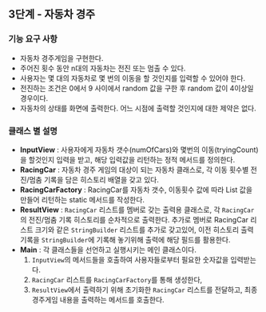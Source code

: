 ## 3단계 - 자동차 경주

### 기능 요구 사항
- 자동차 경주게임을 구현한다.
- 주어진 횟수 동안 n대의 자동차는 전진 또는 멈출 수 있다.
- 사용자는 몇 대의 자동차로 몇 번의 이동을 할 것인지를 입력할 수 있어야 한다.
- 전진하는 조건은 0에서 9 사이에서 random 값을 구한 후 random 값이 4이상일 경우이다.
- 자동차의 상태를 화면에 출력한다. 어느 시점에 출력할 것인지에 대한 제약은 없다.

### 클래스 별 설명
- **InputView** : 사용자에게 자동차 갯수(numOfCars)와 몇번의 이동(tryingCount)을 할것인지 입력을 받고, 해당 입력값을 리턴하는 정적 메서드를 정의한다.
- **RacingCar** : 자동차 경주 게임의 대상이 되는 자동차 클래스로, 각 이동 횟수별 전진/멈춤 기록을 담은 히스토리 배열을 갖고 있다.
- **RacingCarFactory** : RacingCar를 자동차 갯수, 이동횟수 값에 따라 List<RacingCar> 값을 만들어 리턴하는 static 메서드를 작성한다. 
- **ResultView** : `RacingCar` 리스트를 멤버로 갖는 출력용 클래스로, 각 `RacingCar`의 전진/멈춤 기록 히스토리를 순차적으로 출력한다.
추가로 멤버로 RacingCar 리스트 크기와 같은 `StringBuilder` 리스트를 추가로 갖고있어, 이전 히스토리 출력 기록을 `StringBuilder`에 기록해 놓기위해 출력에 해당 필드를 활용한다.
- **Main** : 각 클래스들을 선언하고 실행시키는 메인 클래스이다. 
  1) `InputView`의 메서드들을 호출하여 사용자들로부터 필요한 숫자값을 입력받는다. 
  2) `RacingCar` 리스트를 `RacingCarFactory`를 통해 생성한다,
  3) `ResultView`에서 출력하기 위해 초기화한 `RacingCar` 리스트를 전달하고, 최종 경주게임 내용을 출력하는 메서드를 호출한다.